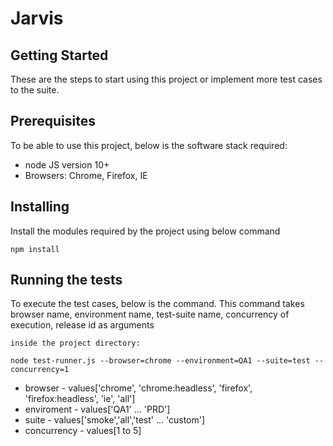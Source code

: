 # Jarvis


## Getting Started

These are the steps to start using this project or implement more test cases to the suite.

## Prerequisites

To be able to use this project, below is the software stack required:
- node JS version 10+
- Browsers: Chrome, Firefox, IE

## Installing
Install the modules required by the project using below command
```
npm install
```

## Running the tests

To execute the test cases, below is the command. This command takes browser name, environment name, test-suite name, concurrency of execution, release id as arguments
```
inside the project directory:

node test-runner.js --browser=chrome --environment=QA1 --suite=test --concurrency=1 
```
- browser - values['chrome', 'chrome:headless', 'firefox', 'firefox:headless', 'ie', 'all']
- enviroment - values['QA1' ... 'PRD']
- suite - values['smoke','all','test' ... 'custom']
- concurrency - values[1 to 5]
